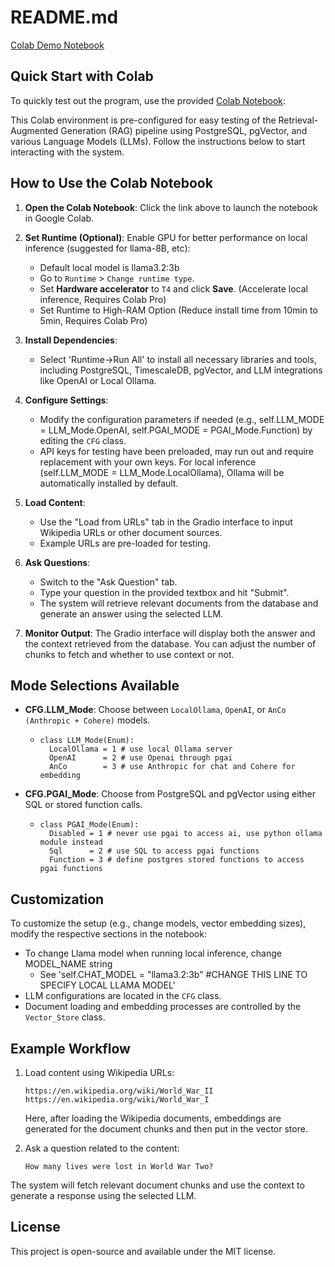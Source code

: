 # README.md

[Colab Demo Notebook](https://colab.research.google.com/drive/17_M4j1LR0BfY1aOrxYpvCLj1Rwyt1ey_?usp=sharing)

## Quick Start with Colab
To quickly test out the program, use the provided [Colab Notebook](https://colab.research.google.com/drive/17_M4j1LR0BfY1aOrxYpvCLj1Rwyt1ey_?usp=sharing):

This Colab environment is pre-configured for easy testing of the Retrieval-Augmented Generation (RAG) pipeline using PostgreSQL, pgVector, and various Language Models (LLMs). Follow the instructions below to start interacting with the system.

## How to Use the Colab Notebook

1. **Open the Colab Notebook**: 
   Click the link above to launch the notebook in Google Colab.

2. **Set Runtime (Optional)**: 
   Enable GPU for better performance on local inference (suggested for llama-8B, etc):
   - Default local model is llama3.2:3b
   - Go to `Runtime` > `Change runtime type`.
   - Set **Hardware accelerator** to `T4` and click **Save**. (Accelerate local inference, Requires Colab Pro)
   - Set Runtime to High-RAM Option (Reduce install time from 10min to 5min, Requires Colab Pro)

4. **Install Dependencies**:
   - Select 'Runtime->Run All' to install all necessary libraries and tools, including PostgreSQL, TimescaleDB, pgVector, and LLM integrations like OpenAI or Local Ollama.

5. **Configure Settings**:
   - Modify the configuration parameters if needed (e.g., self.LLM_MODE = LLM_Mode.OpenAI, self.PGAI_MODE = PGAI_Mode.Function) by editing the `CFG` class.
   - API keys for testing have been preloaded, may run out and require replacement with your own keys. For local inference (self.LLM_MODE = LLM_Mode.LocalOllama), Ollama will be automatically installed by default.

6. **Load Content**:
   - Use the "Load from URLs" tab in the Gradio interface to input Wikipedia URLs or other document sources.
   - Example URLs are pre-loaded for testing.

7. **Ask Questions**:
   - Switch to the "Ask Question" tab.
   - Type your question in the provided textbox and hit "Submit".
   - The system will retrieve relevant documents from the database and generate an answer using the selected LLM.

8. **Monitor Output**:
   The Gradio interface will display both the answer and the context retrieved from the database. You can adjust the number of chunks to fetch and whether to use context or not.

## Mode Selections Available
- **CFG.LLM_Mode**: Choose between `LocalOllama`, `OpenAI`, or `AnCo (Anthropic + Cohere)` models.
   - ```
     class LLM_Mode(Enum):
       LocalOllama = 1 # use local Ollama server
       OpenAI      = 2 # use Openai through pgai
       AnCo        = 3 # use Anthropic for chat and Cohere for embedding
     ```
- **CFG.PGAI_Mode**: Choose from PostgreSQL and pgVector using either SQL or stored function calls.
   - ```
     class PGAI_Mode(Enum):
       Disabled = 1 # never use pgai to access ai, use python ollama module instead
       Sql      = 2 # use SQL to access pgai functions
       Function = 3 # define postgres stored functions to access pgai functions
     ```

## Customization
To customize the setup (e.g., change models, vector embedding sizes), modify the respective sections in the notebook:
- To change Llama model when running local inference, change MODEL_NAME string
   - See 'self.CHAT_MODEL = "llama3.2:3b" #CHANGE THIS LINE TO SPECIFY LOCAL LLAMA MODEL'
- LLM configurations are located in the `CFG` class.
- Document loading and embedding processes are controlled by the `Vector_Store` class.

## Example Workflow

1. Load content using Wikipedia URLs:
   ```text
   https://en.wikipedia.org/wiki/World_War_II
   https://en.wikipedia.org/wiki/World_War_I
   ```
   Here, after loading the Wikipedia documents, embeddings are generated for the document chunks and then put in the vector store.
   
3. Ask a question related to the content:
   ```text
   How many lives were lost in World War Two?
   ```

The system will fetch relevant document chunks and use the context to generate a response using the selected LLM.

## License
This project is open-source and available under the MIT license.
